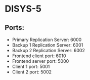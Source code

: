 # DISYS-5

## Ports:
- Primary Replication Server: 6000
- Backup 1 Replication Server: 6001
- Backup 2 Replication Server: 6002
- Frontend client port: 6010
- Frontend server port: 5000
- Client 1 port: 5001
- Client 2 port: 5002
